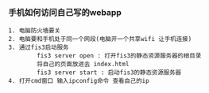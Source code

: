 ### 手机如何访问自己写的webapp
    1. 电脑防火墙要关
    2. 电脑要和手机处于同一个网段(电脑开一个共享wifi 让手机连接)
    3. 通过fis3启动服务
            fis3 server open : 打开fis3的静态资源服务器的根目录
            将自己的页面放进去 index.html
            fis3 server start : 启动fis3的静态资源服务器
    4. 打开cmd窗口 输入ipconfig命令 查看自己的ip
